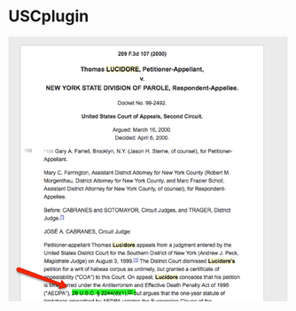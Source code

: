 # USCplugin

<img src="https://github.com/AALLHackathon2015/USCplugin/blob/master/USC%20example.png" />
